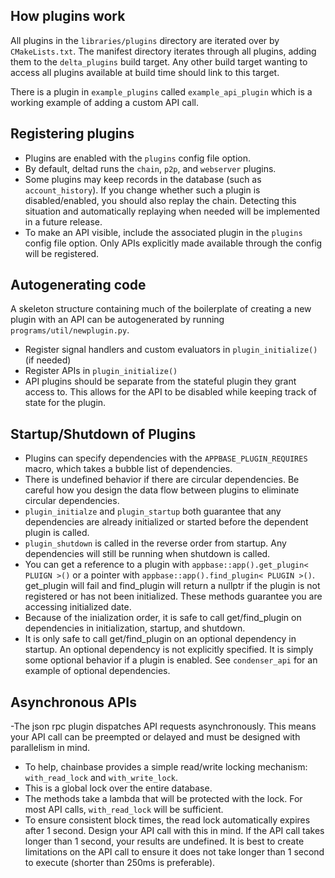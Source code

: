 
How plugins work
----------------

All plugins in the `libraries/plugins` directory are iterated over by `CMakeLists.txt`. The manifest directory iterates through all plugins, adding them to the `delta_plugins` build target. Any other build target wanting to access all plugins
available at build time should link to this target.

There is a plugin in `example_plugins` called `example_api_plugin` which is a working example of adding a custom API call.

Registering plugins
-------------------

- Plugins are enabled with the `plugins` config file option.
- By default, deltad runs the `chain`, `p2p`, and `webserver` plugins.
- Some plugins may keep records in the database (such as `account_history`).  If you change whether such a plugin is disabled/enabled, you should also replay the chain. Detecting this situation and automatically replaying when needed will be implemented in a future release.
- To make an API visible, include the associated plugin in the `plugins` config file option. Only APIs explicitly made available through the config will be registered.

Autogenerating code
-------------------

A skeleton structure containing much of the boilerplate of creating a new plugin with an API can be autogenerated by running `programs/util/newplugin.py`.

- Register signal handlers and custom evaluators in `plugin_initialize()` (if needed)
- Register APIs in `plugin_initialize()`
- API plugins should be separate from the stateful plugin they grant access to. This allows for the API to be disabled while keeping track of state for the plugin.

Startup/Shutdown of Plugins
---------------------------

- Plugins can specify dependencies with the `APPBASE_PLUGIN_REQUIRES` macro, which takes a bubble list of dependencies.
- There is undefined behavior if there are circular dependencies. Be careful how you design the data flow between plugins to eliminate circular dependencies.
- `plugin_initialze` and `plugin_startup` both guarantee that any dependencies are already initialized or started before the dependent plugin is called.
- `plugin_shutdown` is called in the reverse order from startup. Any dependencies will still be running when shutdown is called.
- You can get a reference to a plugin with `appbase::app().get_plugin< PLUIGN >()` or a pointer with `appbase::app().find_plugin< PLUGIN >()`. get_plugin will fail and find_plugin will return a nullptr if the plugin is not registered or has not been initialized. These methods guarantee you are accessing initialized date.
- Because of the inialization order, it is safe to call get/find_plugin on dependencies in initialization, startup, and shutdown.
- It is only safe to call get/find_plugin on an optional dependency in startup. An optional dependency is not explicitly specified. It is simply some optional behavior if a plugin is enabled. See `condenser_api` for an example of optional dependencies.

Asynchronous APIs
-----------------

-The json rpc plugin dispatches API requests asynchronously. This means your API call can be preempted or delayed and must be designed with parallelism in mind.
- To help, chainbase provides a simple read/write locking mechanism: `with_read_lock` and `with_write_lock`.
- This is a global lock over the entire database.
- The methods take a lambda that will be protected with the lock. For most API calls, `with_read_lock` will be sufficient.
- To ensure consistent block times, the read lock automatically expires after 1 second. Design your API call with this in mind. If the API call takes longer than 1 second, your results are undefined. It is best to create limitations on the API call to ensure it does not take longer than 1 second to execute (shorter than 250ms is preferable).
